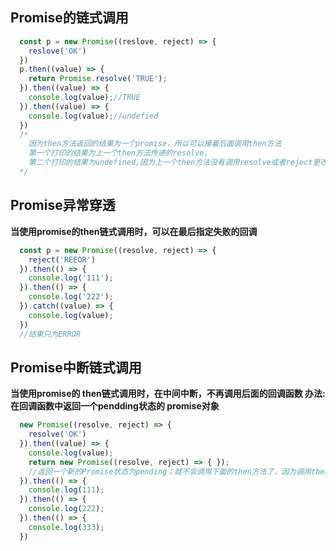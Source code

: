 ## Promise的链式调用

```js
  const p = new Promise((reslove, reject) => {
    reslove('OK')
  })
  p.then((value) => {
    return Promise.resolve('TRUE');
  }).then((value) => {
    console.log(value);//TRUE
  }).then((value) => {
    console.log(value);//undefied
  })
  /*
    因为then方法返回的结果为一个promise，所以可以接着后面调用then方法
    第一个打印的结果为上一个then方法传递的resolve，
    第二个打印的结果为undefined,因为上一个then方法没有调用resolve或者reject更改PromiseResult,所以为undefined
  */
```

## Promise异常穿透

**当使用promise的then链式调用时，可以在最后指定失败的回调**

```js
  const p = new Promise((resolve, reject) => {
    reject('REEOR')
  }).then(() => {
    console.log('111');
  }).then(() => {
    console.log('222');
  }).catch((value) => {
    console.log(value);
  })
  //结果只为ERROR
```

## Promise中断链式调用

**当使用promise的 then链式调用时，在中间中断，不再调用后面的回调函数 办法:在回调函数中返回一个pendding状态的 promise对象**

```js
  new Promise((resolve, reject) => {
    resolve('OK')
  }).then((value) => {
    console.log(value);
    return new Promise((resolve, reject) => { });
    //返回一个新的Promise状态为pending；就不会调用下面的then方法了，因为调用then方法状态必须改变
  }).then(() => {
    console.log(111);
  }).then(() => {
    console.log(222);
  }).then(() => {
    console.log(333);
  })
```
